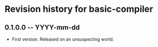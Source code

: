 # Revision history for basic-compiler

## 0.1.0.0 -- YYYY-mm-dd

* First version. Released on an unsuspecting world.
